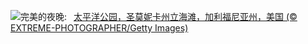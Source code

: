 ![](https://www.bing.com/th?id=OHR.SunsetPier_ZH-CN1202083395_UHD.jpg&w=1000)完美的夜晚:&nbsp;&ensp;[太平洋公园，圣莫妮卡州立海滩，加利福尼亚州，美国 (© EXTREME-PHOTOGRAPHER/Getty Images)](https://www.bing.com/th?id=OHR.SunsetPier_ZH-CN1202083395_UHD.jpg)
<br><br/>
